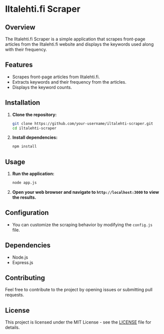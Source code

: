 # Iltalehti.fi Scraper

## Overview

The Iltalehti.fi Scraper is a simple application that scrapes front-page articles from the Iltalehti.fi website and displays the keywords used along with their frequency.

## Features

- Scrapes front-page articles from Iltalehti.fi.
- Extracts keywords and their frequency from the articles.
- Displays the keyword counts.

## Installation

1. **Clone the repository:**

    ```bash
    git clone https://github.com/your-username/iltalehti-scraper.git
    cd iltalehti-scraper
    ```

2. **Install dependencies:**

    ```bash
    npm install
    ```

## Usage

1. **Run the application:**

    ```bash
    node app.js
    ```

2. **Open your web browser and navigate to `http://localhost:3000` to view the results.**

## Configuration

- You can customize the scraping behavior by modifying the `config.js` file.

## Dependencies

- Node.js
- Express.js

## Contributing

Feel free to contribute to the project by opening issues or submitting pull requests.

## License

This project is licensed under the MIT License - see the [LICENSE](LICENSE) file for details.

